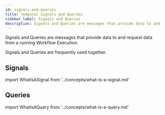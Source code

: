 ```yaml
---
id: signals-and-queries
title: Temporal Signals and Queries
sidebar_label: Signals and Queries
description: Signals and Queries are messages that provide data to and request data from a running Workflow Execution.
---
```


Signals and Queries are messages that provide data to and request data from a running Workflow Execution.

Signals and Queries are frequently used together.

## Signals

import WhatIsASignal from '../concepts/what-is-a-signal.md'

<WhatIsASignal/>

## Queries

import WhatIsAQuery from '../concepts/what-is-a-query.md'

<WhatIsAQuery/>
